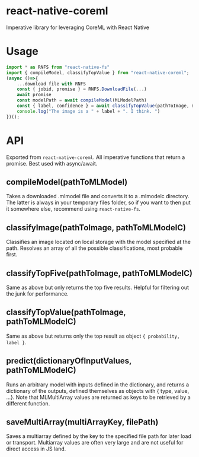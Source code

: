 # react-native-coreml

Imperative library for leveraging CoreML with React Native

# Usage

```javascript
import * as RNFS from "react-native-fs"
import { compileModel, classifyTopValue } from "react-native-coreml";
(async ()=>{
    ...download file with RNFS
    const { jobid, promise } = RNFS.DownloadFile(...)
    await promise
    const modelPath = await compileModel(MLModelPath)
    const { label, confidence } = await classifyTopValue(pathToImage, modelPath)
    console.log("The image is a " + label + ". I think. ")
})();
```

# API

Exported from `react-native-coreml`. All imperative functions that return a promise. Best used with async/await.

## compileModel(pathToMLModel)

Takes a downloaded .mlmodel file and converts it to a .mlmodelc directory. The latter is always in your temporary files folder, so if you want to then put it somewhere else, recommend using `react-native-fs`.

## classifyImage(pathToImage, pathToMLModelC)

Classifies an image located on local storage with the model specified at the path. Resolves an array of all the possible classifications, most probable first.

## classifyTopFive(pathToImage, pathToMLModelC)

Same as above but only returns the top five results. Helpful for filtering out the junk for performance.

## classifyTopValue(pathToImage, pathToMLModelC)

Same as above but returns only the top result as object `{ probability, label }`.

## predict(dictionaryOfInputValues, pathToMLModelC)

Runs an arbitrary model with inputs defined in the dictionary, and returns a dictionary of the outputs, defined themselves as objects with { type, value, ...}. Note that MLMultiArray values are returned as keys to be retrieved by a different function.

## saveMultiArray(multiArrayKey, filePath)

Saves a multiarray defined by the key to the specified file path for later load or transport. Multiarray values are often very large and are not useful for direct access in JS land.
